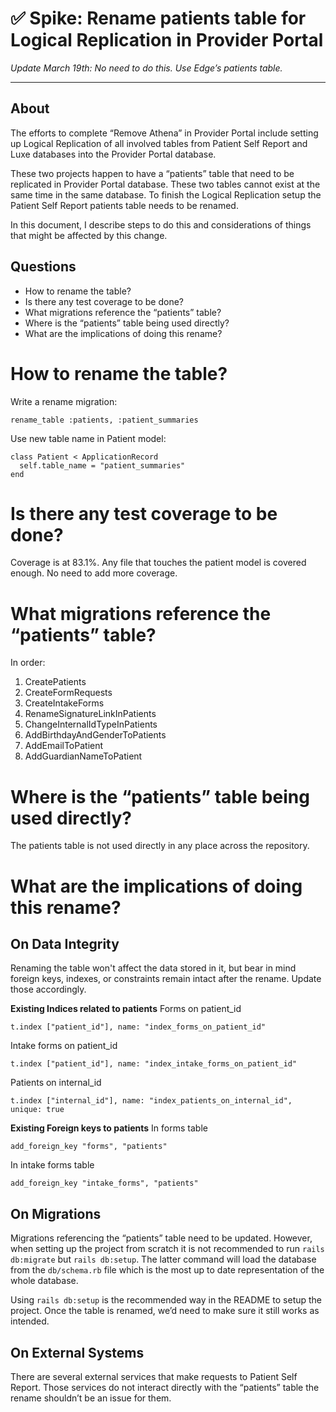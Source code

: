 # ✅ Spike: Rename patients table for Logical Replication in Provider Portal
*Update March 19th: No need to do this. Use Edge’s patients table.*

----------
## About

The efforts to complete “Remove Athena” in Provider Portal include setting up Logical Replication of all involved tables from Patient Self Report and Luxe databases into the Provider Portal database.

These two projects happen to have a “patients” table that need to be replicated in Provider Portal database. These two tables cannot exist at the same time in the same database. To finish the Logical Replication setup the Patient Self Report patients table needs to be renamed.

In this document, I describe steps to do this and considerations of things that might be affected by this change.

## Questions
- How to rename the table?
- Is there any test coverage to be done?
- What migrations reference the “patients” table?
- Where is the “patients” table being used directly?
- What are the implications of doing this rename?
# How to rename the table?

Write a rename migration:

    rename_table :patients, :patient_summaries

Use new table name in Patient model:

    class Patient < ApplicationRecord
      self.table_name = "patient_summaries"
    end
# Is there any test coverage to be done?

Coverage is at 83.1%. Any file that touches the patient model is covered enough. No need to add more coverage.

# What migrations reference the “patients” table?

In order:

1. CreatePatients
2. CreateFormRequests
3. CreateIntakeForms
4. RenameSignatureLinkInPatients
5. ChangeInternalIdTypeInPatients
6. AddBirthdayAndGenderToPatients
7. AddEmailToPatient
8. AddGuardianNameToPatient
# Where is the “patients” table being used directly?

The patients table is not used directly in any place across the repository.

# What are the implications of doing this rename?
## On Data Integrity

Renaming the table won't affect the data stored in it, but bear in mind foreign keys, indexes, or constraints remain intact after the rename. Update those accordingly.

**Existing Indices related to patients**
Forms on patient_id

    t.index ["patient_id"], name: "index_forms_on_patient_id"

Intake forms on patient_id

    t.index ["patient_id"], name: "index_intake_forms_on_patient_id"

Patients on internal_id

    t.index ["internal_id"], name: "index_patients_on_internal_id", unique: true

**Existing Foreign keys to patients**
In forms table

    add_foreign_key "forms", "patients"

In intake forms table

    add_foreign_key "intake_forms", "patients"
## On Migrations

Migrations referencing the “patients” table need to be updated. However, when setting up the project from scratch it is not recommended to run `rails db:migrate` but `rails db:setup`. The latter command will load the database from the `db/schema.rb` file which is the most up to date representation of the whole database.

Using `rails db:setup` is the recommended way in the README to setup the project. Once the table is renamed, we’d need to make sure it still works as intended.

## On External Systems

There are several external services that make requests to Patient Self Report. Those services do not interact directly with the “patients” table the rename shouldn’t be an issue for them.

